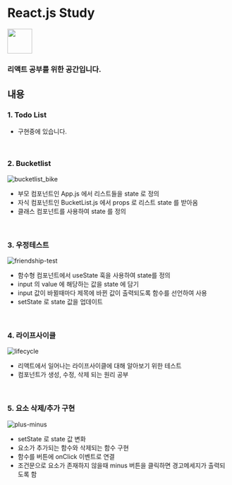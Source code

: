 # React.js Study

<img src="https://user-images.githubusercontent.com/75922558/115599853-0184fc80-a317-11eb-91ef-0b72b8655f71.png" width="56" height="56">

### 리액트 공부를 위한 공간입니다.


## 내용
### 1. Todo List
- 구현중에 있습니다.

<br>

### 2. Bucketlist

![bucketlist_bike](https://user-images.githubusercontent.com/75922558/115600340-91c34180-a317-11eb-9cc3-29df89e547e4.PNG)


- 부모 컴포넌트인 App.js 에서 리스트들을 state 로 정의
- 자식 컴포넌트인 BucketList.js 에서 props 로 리스트 state 를 받아옴
- 클래스 컴포넌트를 사용하여 state 를 정의

<br>

### 3. 우정테스트

![friendship-test](https://user-images.githubusercontent.com/75922558/115601011-4198af00-a318-11eb-88a3-0f944af37b6a.gif)


- 함수형 컴포넌트에서 useState 훅을 사용하여 state를 정의
- input 의 value 에 해당하는 값을 state 에 담기
- input 값이 바뀔때마다 제목에 바뀐 값이 출력되도록 함수를 선언하여 사용
- setState 로 state 값을 업데이트

<br>

### 4. 라이프사이클

![lifecycle](https://user-images.githubusercontent.com/75922558/115601850-3c882f80-a319-11eb-8744-5862562195a6.gif)


- 리액트에서 일어나는 라이프사이클에 대해 알아보기 위한 테스트
- 컴포넌트가 생성, 수정, 삭제 되는 원리 공부

<br>

### 5. 요소 삭제/추가 구현

![plus-minus](https://user-images.githubusercontent.com/75922558/115615322-c809bc80-a329-11eb-9b8f-f40710e35d9c.gif)


- setState 로 state 값 변화
- 요소가 추가되는 함수와 삭제되는 함수 구현
- 함수를 버튼에 onClick 이벤트로 연결
- 조건문으로 요소가 존재하지 않을때 minus 버튼을 클릭하면 경고메세지가 출력되도록 함
